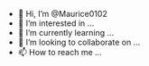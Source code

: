 - 👋 Hi, I’m @Maurice0102
- 👀 I’m interested in ...
- 🌱 I’m currently learning ...
- 💞️ I’m looking to collaborate on ...
- 📫 How to reach me ...

<!---
Maurice0102/Maurice0102 is a ✨ special ✨ repository because its `README.md` (this file) appears on your GitHub profile.
You can click the Preview link to take a look at your changes.

